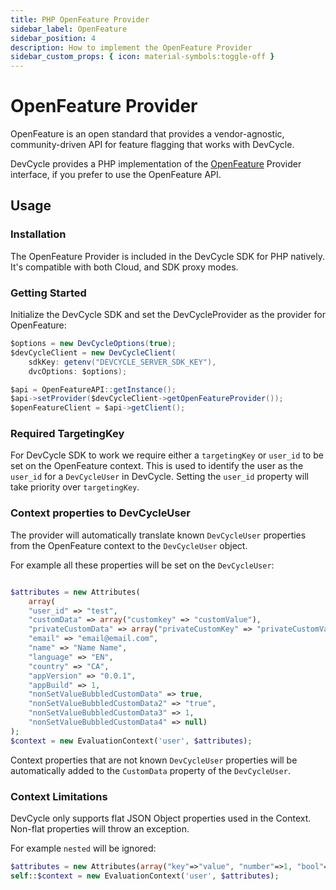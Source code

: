 ```yaml
---
title: PHP OpenFeature Provider
sidebar_label: OpenFeature
sidebar_position: 4
description: How to implement the OpenFeature Provider
sidebar_custom_props: { icon: material-symbols:toggle-off }
---
```


# OpenFeature Provider

OpenFeature is an open standard that provides a vendor-agnostic, community-driven API for feature flagging that works
with DevCycle.

DevCycle provides a PHP implementation of the [OpenFeature](https://openfeature.dev/) Provider interface, if you prefer
to use the OpenFeature API.

## Usage

### Installation

The OpenFeature Provider is included in the DevCycle SDK for PHP natively. It's compatible with both Cloud, and SDK
proxy modes.

### Getting Started

Initialize the DevCycle SDK and set the DevCycleProvider as the provider for OpenFeature:

```csharp
$options = new DevCycleOptions(true);
$devCycleClient = new DevCycleClient(
    sdkKey: getenv("DEVCYCLE_SERVER_SDK_KEY"),
    dvcOptions: $options);

$api = OpenFeatureAPI::getInstance();
$api->setProvider($devCycleClient->getOpenFeatureProvider());
$openFeatureClient = $api->getClient();
```

### Required TargetingKey

For DevCycle SDK to work we require either a `targetingKey` or `user_id` to be set on the OpenFeature context. This is
used to identify the user as the `user_id` for a `DevCycleUser` in DevCycle. Setting the `user_id` property will take
priority over `targetingKey`.

### Context properties to DevCycleUser

The provider will automatically translate known `DevCycleUser` properties from the OpenFeature context to the
`DevCycleUser` object.

For example all these properties will be set on the `DevCycleUser`:

```php

$attributes = new Attributes(
    array(
    "user_id" => "test",
    "customData" => array("customkey" => "customValue"),
    "privateCustomData" => array("privateCustomKey" => "privateCustomValue"),
    "email" => "email@email.com",
    "name" => "Name Name",
    "language" => "EN",
    "country" => "CA",
    "appVersion" => "0.0.1",
    "appBuild" => 1,
    "nonSetValueBubbledCustomData" => true,
    "nonSetValueBubbledCustomData2" => "true",
    "nonSetValueBubbledCustomData3" => 1,
    "nonSetValueBubbledCustomData4" => null)
);
$context = new EvaluationContext('user', $attributes);

```

Context properties that are not known `DevCycleUser` properties will be automatically added to the `CustomData` property
of the `DevCycleUser`.

### Context Limitations

DevCycle only supports flat JSON Object properties used in the Context. Non-flat properties will throw an exception.

For example `nested` will be ignored:

```php
$attributes = new Attributes(array("key"=>"value", "number"=>1, "bool"=>true, "nested"=>array("key"=>"value")));
self::$context = new EvaluationContext('user', $attributes);
```

